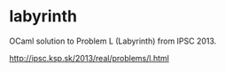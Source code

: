 labyrinth
=========

OCaml solution to Problem L (Labyrinth) from IPSC 2013.

http://ipsc.ksp.sk/2013/real/problems/l.html
